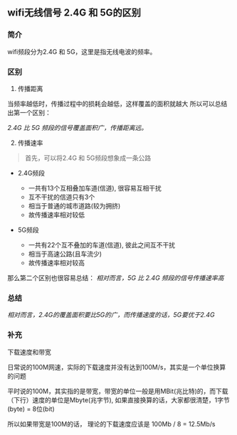 ## wifi无线信号 2.4G 和 5G的区别

### 简介

wifi频段分为2.4G 和 5G，这里是指无线电波的频率。

### 区别

1. 传播距离

当频率越低时，传播过程中的损耗会越低，这样覆盖的面积就越大
所以可以总结出第一个区别：

*2.4G 比 5G 频段的信号覆盖面积广，传播距离远。*


2. 传播速率

> 首先，可以将2.4G 和 5G频段想象成一条公路

- 2.4G频段
  - 一共有13个互相叠加车道(信道), 很容易互相干扰
  - 互不干扰的信道只有3个
  - 相当于普通的城市道路(较为拥挤)
  - 故传播速率相对较低

- 5G频段
  - 一共有22个互不叠加的车道(信道), 彼此之间互不干扰
  - 相当于高速公路(且车流少)
  - 故传播速率相对较高

那么第二个区别也很容易总结：
*相对而言，5G 比 2.4G 频段的信号传播速率高*

### 总结

*相对而言，2.4G的覆盖面积要比5G的广，而传播速度的话，5G要优于2.4G*

### 补充

下载速度和带宽

日常说的100M网速，实际的下载速度并没有达到100M/s，其实是一个单位换算的问题

平时说的100M，其实指的是带宽，带宽的单位一般是用MBit(兆比特)的，而下载（下行）速度的单位是Mbyte(兆字节), 如果直接换算的话，大家都很清楚，1字节(byte) = 8位(bit)

所以如果带宽是100M的话， 理论的下载速度应该是 100Mb / 8 = 12.5Mb/s
